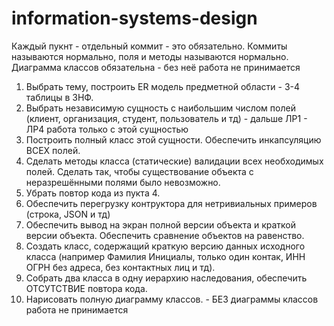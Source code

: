 # information-systems-design

Каждый пукнт - отдельный коммит - это обязательно. Коммиты называются нормально, поля и методы называются нормально. Диаграмма классов обязательна - без неё работа не принимается

1. Выбрать тему, построить ER модель предметной области - 3-4 таблицы в 3НФ.
2. Выбрать независимую сущность с наибольшим числом полей (клиент, организация, студент, пользователь и тд) - дальше ЛР1 - ЛР4 работа только с этой сущностью
3. Построить полный класс этой сущности. Обеспечить инкапсуляцию ВСЕХ полей.
4. Сделать методы класса (статические) валидации всех необходимых полей. Сделать так, чтобы существование объекта с неразрешёнными полями было невозможно.
5. Убрать повтор кода из пукта 4.
6. Обеспечить перегрузку контруктора для нетривиальных примеров (строка, JSON и тд)
7. Обеспечить вывод на экран полной версии объекта и краткой версии объекта. Обеспечить сравнение объектов на равенство.
8. Создать класс, содержащий краткую версию данных исходного класса (например Фамилия Инициалы, только один контак, ИНН ОГРН без адреса, без контактных лиц и тд).
9. Собрать два класса в одну иерархию наследования, обеспечить ОТСУТСТВИЕ повтора кода.
10. Нарисовать полную диаграмму классов. - БЕЗ диаграммы классов работа не принимается